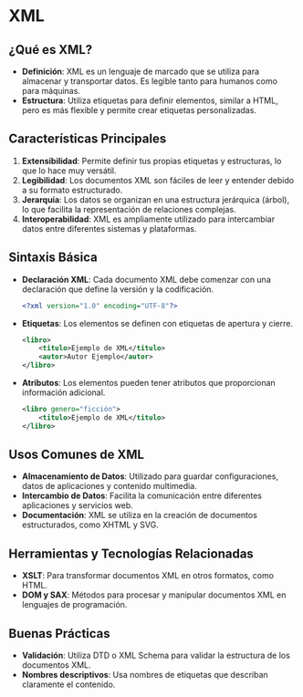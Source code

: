 # XML

## ¿Qué es XML?
- **Definición**: XML es un lenguaje de marcado que se utiliza para almacenar y transportar datos. Es legible tanto para humanos como para máquinas.
- **Estructura**: Utiliza etiquetas para definir elementos, similar a HTML, pero es más flexible y permite crear etiquetas personalizadas.

## Características Principales
1. **Extensibilidad**: Permite definir tus propias etiquetas y estructuras, lo que lo hace muy versátil.
2. **Legibilidad**: Los documentos XML son fáciles de leer y entender debido a su formato estructurado.
3. **Jerarquía**: Los datos se organizan en una estructura jerárquica (árbol), lo que facilita la representación de relaciones complejas.
4. **Interoperabilidad**: XML es ampliamente utilizado para intercambiar datos entre diferentes sistemas y plataformas.

## Sintaxis Básica
- **Declaración XML**: Cada documento XML debe comenzar con una declaración que define la versión y la codificación.
  
  ```xml
  <?xml version="1.0" encoding="UTF-8"?>
  ```

- **Etiquetas**: Los elementos se definen con etiquetas de apertura y cierre.
  
  ```xml
  <libro>
      <titulo>Ejemplo de XML</titulo>
      <autor>Autor Ejemplo</autor>
  </libro>
  ```

- **Atributos**: Los elementos pueden tener atributos que proporcionan información adicional.
  
  ```xml
  <libro genero="ficción">
      <titulo>Ejemplo de XML</titulo>
  </libro>
  ```

## Usos Comunes de XML
- **Almacenamiento de Datos**: Utilizado para guardar configuraciones, datos de aplicaciones y contenido multimedia.
- **Intercambio de Datos**: Facilita la comunicación entre diferentes aplicaciones y servicios web.
- **Documentación**: XML se utiliza en la creación de documentos estructurados, como XHTML y SVG.

## Herramientas y Tecnologías Relacionadas
- **XSLT**: Para transformar documentos XML en otros formatos, como HTML.
- **DOM y SAX**: Métodos para procesar y manipular documentos XML en lenguajes de programación.

## Buenas Prácticas
- **Validación**: Utiliza DTD o XML Schema para validar la estructura de los documentos XML.
- **Nombres descriptivos**: Usa nombres de etiquetas que describan claramente el contenido.
